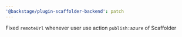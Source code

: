 ```yaml
---
'@backstage/plugin-scaffolder-backend': patch
---
```


Fixed `remoteUrl` whenever user use action `publish:azure` of Scaffolder
